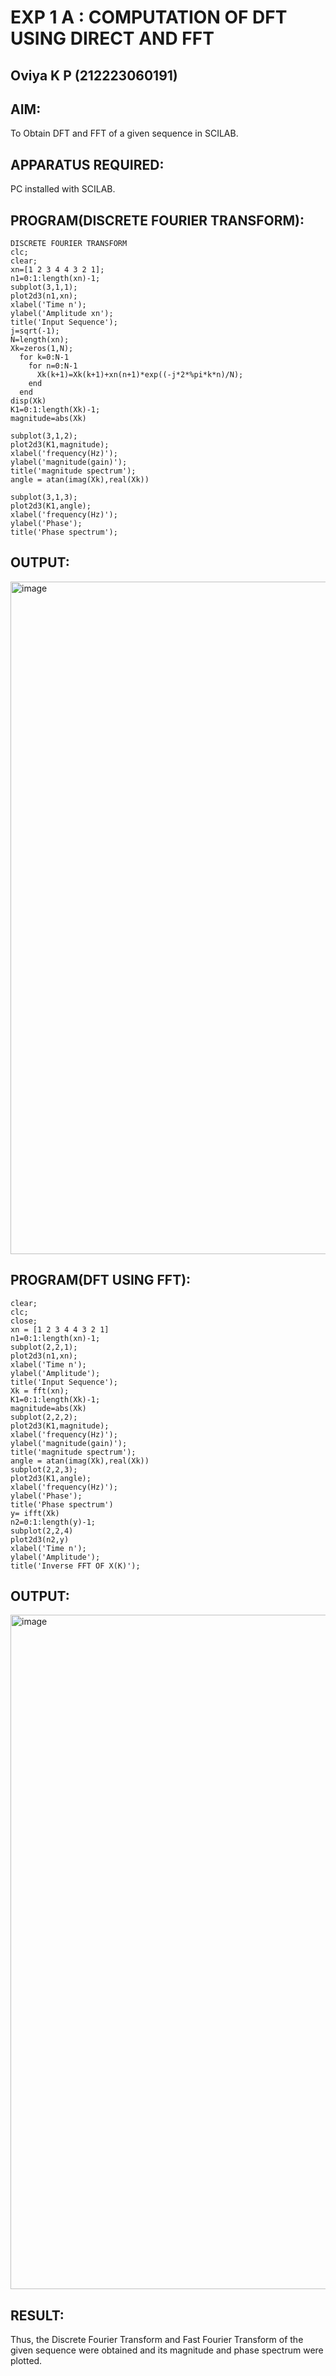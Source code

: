 # EXP 1 A : COMPUTATION OF DFT USING DIRECT AND FFT
## Oviya K P (212223060191)

## AIM: 
 To Obtain DFT and FFT of a given sequence in SCILAB.

## APPARATUS REQUIRED: 
  PC installed with SCILAB.


## PROGRAM(DISCRETE FOURIER TRANSFORM): 
~~~
DISCRETE FOURIER TRANSFORM 
clc;
clear;
xn=[1 2 3 4 4 3 2 1];
n1=0:1:length(xn)-1;
subplot(3,1,1);
plot2d3(n1,xn);
xlabel('Time n');
ylabel('Amplitude xn');
title('Input Sequence');
j=sqrt(-1);
N=length(xn);
Xk=zeros(1,N);
  for k=0:N-1
    for n=0:N-1
      Xk(k+1)=Xk(k+1)+xn(n+1)*exp((-j*2*%pi*k*n)/N);
    end
  end
disp(Xk)
K1=0:1:length(Xk)-1;
magnitude=abs(Xk)

subplot(3,1,2);
plot2d3(K1,magnitude);
xlabel('frequency(Hz)');
ylabel('magnitude(gain)');
title('magnitude spectrum');
angle = atan(imag(Xk),real(Xk))

subplot(3,1,3);
plot2d3(K1,angle);
xlabel('frequency(Hz)');
ylabel('Phase');
title('Phase spectrum');
~~~

## OUTPUT: 
<img width="1919" height="1076" alt="image" src="https://github.com/user-attachments/assets/1320dfa1-caa2-43be-aced-b093ae969eb3" />

## PROGRAM(DFT USING FFT): 
~~~
clear;
clc;
close;
xn = [1 2 3 4 4 3 2 1]
n1=0:1:length(xn)-1;
subplot(2,2,1);
plot2d3(n1,xn);
xlabel('Time n');
ylabel('Amplitude');
title('Input Sequence');
Xk = fft(xn);
K1=0:1:length(Xk)-1;
magnitude=abs(Xk)
subplot(2,2,2);
plot2d3(K1,magnitude);
xlabel('frequency(Hz)');
ylabel('magnitude(gain)');
title('magnitude spectrum');
angle = atan(imag(Xk),real(Xk))
subplot(2,2,3);
plot2d3(K1,angle);
xlabel('frequency(Hz)');
ylabel('Phase');
title('Phase spectrum')
y= ifft(Xk)
n2=0:1:length(y)-1;
subplot(2,2,4)
plot2d3(n2,y)
xlabel('Time n');
ylabel('Amplitude');
title('Inverse FFT OF X(K)');
~~~

## OUTPUT: 
<img width="1919" height="1079" alt="image" src="https://github.com/user-attachments/assets/caf4ecdd-ffd5-4848-95ae-488129319b21" />

## RESULT:
  Thus, the Discrete Fourier Transform and Fast Fourier Transform of the given sequence were obtained
and its magnitude and phase spectrum were plotted.
